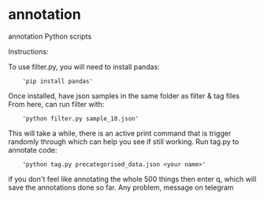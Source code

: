 # annotation
annotation Python scripts

Instructions:

To use filter.py, you will need to install pandas:

        'pip install pandas'


Once installed, have json samples in the same folder as filter & tag files 
From here, can run filter with:

        'python filter.py sample_10.json'


This will take a while, there is an active print command that is trigger randomly through which can help you see if still working.
Run tag.py to annotate code:

        'python tag.py precategorised_data.json <your name>'

if you don't feel like annotating the whole 500 things then enter q, which will save the annotations done so far.
Any problem, message on telegram
